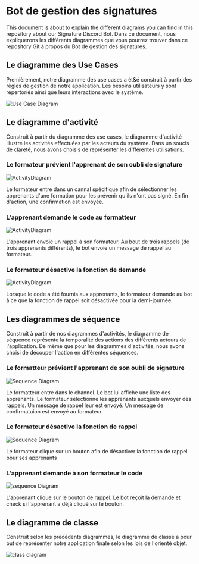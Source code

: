 # Bot de gestion des signatures

This document is about to explain the different diagrams you can find in this repository about our Signature Discord Bot. 
Dans ce document, nous expliquerons les différents diagrammes que vous pourrez trouver dans ce repository Git à propos du Bot de gestion des signatures. 

## Le diagramme des Use Cases

Premièrement, notre diagramme des use cases a ét&é construit à partir des règles de gestion de notre application. Les besoins utilisateurs y sont répertoriés ainsi que leurs interactions avec le système. 

![Use Case Diagram](use_case.png)


## Le diagramme d'activité

Construit à partir du diagramme des use cases, le diagramme d'activité illustre les activités effectuées par les acteurs du système. Dans un soucis de clareté, nous avons choisis de représenter les différentes utilisations. 


### Le formateur prévient l'apprenant de son oubli de signature

![ActivityDiagram](activity_diagram1.png)

Le formateur entre dans un cannal spécifique afin de sélectionner les apprenants d'une formation pour les prévenir qu'ils n'ont pas signé. En fin d'action, une confirmation est envoyée.

### L'apprenant demande le code au formatteur

![ActivityDiagram](activity_diagram2.png)

L'apprenant envoie un rappel à son formateur. Au bout de trois rappels (de trois apprenants différents), le bot envoie un message de rappel au formateur. 

### Le formateur désactive la fonction de demande

![ActivityDiagram](activity_diagram3.png)

Lorsque le code a été fournis aux apprenants, le formateur demande au bot à ce que la fonction de rappel soit désactivée pour la demi-journée. 

## Les diagrammes de séquence

Construit à partir de nos diagrammes d'activités, le diagramme de séquence représente la temporalité des actions des différents acteurs de l'application. 
De même que pour les diagrammes d'activités, nous avons choisi de découper l'action en différentes séquences. 

### Le formatteur prévient l'apprenant de son oubli de signature

![Sequence Diagram](SequenceDiagram2.png)

Le formatteur entre dans le channel. Le bot lui affiche une liste des apprenants. Le formateur sélectionne les apprenants auxquels envoyer des rappels. Un message de rappel leur est envoyé. Un message de confirmatuion est envoyé au formateur. 

### Le formateur désactive la fonction de rappel

![Sequence Diagram](sequence_diagram3.png)

Le formateur clique sur un bouton afin de désactiver la fonction de rappel pour ses apprenants

### L'apprenant demande à son formateur le code

![sequence Diagram](SequenceDiagram1.png)

L'apprenant clique sur le bouton de rappel. Le bot reçoit la demande et check si l'apprenant a déjà cliqué sur le bouton. 

## Le diagramme de classe

Construit selon les précédents diagrammes, le diagramme de classe a pour but de représenter notre application finale selon les lois de l'orienté objet. 

![class diagram](class_diagram.png)